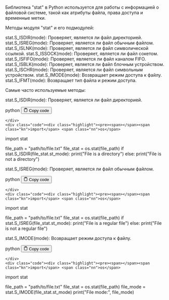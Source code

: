 <p>Библиотека "stat" в Python используется для работы с информацией о файловой системе,
такой как атрибуты файла, права доступа и временные метки.</p>
<p>Методы модуля "stat" и его подмодулей:</p>
<p>stat.S_ISDIR(mode): Проверяет, является ли файл директорией.
stat.S_ISREG(mode): Проверяет, является ли файл обычным файлом.
stat.S_ISLNK(mode): Проверяет, является ли файл символической ссылкой.
stat.S_ISSOCK(mode): Проверяет, является ли файл сокетом.
stat.S_ISFIFO(mode): Проверяет, является ли файл каналом FIFO.
stat.S_ISBLK(mode): Проверяет, является ли файл блочным устройством.
stat.S_ISCHR(mode): Проверяет, является ли файл символьным устройством.
stat.S_IMODE(mode): Возвращает режим доступа к файлу.
stat.S_IFMT(mode): Возвращает тип файла и режим доступа.</p>
<p>Самые часто используемые методы:</p>
<p>stat.S_ISDIR(mode): Проверяет, является ли файл директорией.</p>
<div class="code-element">
    <div class="lang-line">
        <text>python</text>
        <button class="copy-button"
        onclick="copyCode(this)">
    <svg stroke="currentColor"
         fill="none"
         stroke-width="2"
         viewBox="0 0 24 24"
         stroke-linecap="round"
         stroke-linejoin="round"
         class="h-4 w-4"
         height="1em"
         width="1em"
         xmlns="http://www.w3.org/2000/svg">
        <path d="M16 4h2a2 2 0 0 1 2 2v14a2 2 0 0 1-2 2H6a2 2 0 0 1-2-2V6a2 2 0 0 1 2-2h2"></path>
        <rect x="8" y="2" width="8" height="4" rx="1" ry="1"></rect>
    </svg>
    <text>Copy code</text>
</button>

    </div>
    <div class="code"><div class="highlight"><pre><span></span><span class="kn">import</span> <span class="nn">os</span>
<span class="kn">import</span> <span class="nn">stat</span>

<span class="n">file_path</span> <span class="o">=</span> <span class="s2">&quot;path/to/file.txt&quot;</span>
<span class="n">file_stat</span> <span class="o">=</span> <span class="n">os</span><span class="o">.</span><span class="n">stat</span><span class="p">(</span><span class="n">file_path</span><span class="p">)</span>
<span class="k">if</span> <span class="n">stat</span><span class="o">.</span><span class="n">S_ISDIR</span><span class="p">(</span><span class="n">file_stat</span><span class="o">.</span><span class="n">st_mode</span><span class="p">):</span>
    <span class="nb">print</span><span class="p">(</span><span class="s2">&quot;File is a directory&quot;</span><span class="p">)</span>
<span class="k">else</span><span class="p">:</span>
    <span class="nb">print</span><span class="p">(</span><span class="s2">&quot;File is not a directory&quot;</span><span class="p">)</span>
</pre></div></div>
</div>

<p>stat.S_ISREG(mode): Проверяет, является ли файл обычным файлом.</p>
<div class="code-element">
    <div class="lang-line">
        <text>python</text>
        <button class="copy-button"
        onclick="copyCode(this)">
    <svg stroke="currentColor"
         fill="none"
         stroke-width="2"
         viewBox="0 0 24 24"
         stroke-linecap="round"
         stroke-linejoin="round"
         class="h-4 w-4"
         height="1em"
         width="1em"
         xmlns="http://www.w3.org/2000/svg">
        <path d="M16 4h2a2 2 0 0 1 2 2v14a2 2 0 0 1-2 2H6a2 2 0 0 1-2-2V6a2 2 0 0 1 2-2h2"></path>
        <rect x="8" y="2" width="8" height="4" rx="1" ry="1"></rect>
    </svg>
    <text>Copy code</text>
</button>

    </div>
    <div class="code"><div class="highlight"><pre><span></span><span class="kn">import</span> <span class="nn">os</span>
<span class="kn">import</span> <span class="nn">stat</span>

<span class="n">file_path</span> <span class="o">=</span> <span class="s2">&quot;path/to/file.txt&quot;</span>
<span class="n">file_stat</span> <span class="o">=</span> <span class="n">os</span><span class="o">.</span><span class="n">stat</span><span class="p">(</span><span class="n">file_path</span><span class="p">)</span>
<span class="k">if</span> <span class="n">stat</span><span class="o">.</span><span class="n">S_ISREG</span><span class="p">(</span><span class="n">file_stat</span><span class="o">.</span><span class="n">st_mode</span><span class="p">):</span>
    <span class="nb">print</span><span class="p">(</span><span class="s2">&quot;File is a regular file&quot;</span><span class="p">)</span>
<span class="k">else</span><span class="p">:</span>
    <span class="nb">print</span><span class="p">(</span><span class="s2">&quot;File is not a regular file&quot;</span><span class="p">)</span>
</pre></div></div>
</div>

<p>stat.S_IMODE(mode): Возвращает режим доступа к файлу.</p>
<div class="code-element">
    <div class="lang-line">
        <text>python</text>
        <button class="copy-button"
        onclick="copyCode(this)">
    <svg stroke="currentColor"
         fill="none"
         stroke-width="2"
         viewBox="0 0 24 24"
         stroke-linecap="round"
         stroke-linejoin="round"
         class="h-4 w-4"
         height="1em"
         width="1em"
         xmlns="http://www.w3.org/2000/svg">
        <path d="M16 4h2a2 2 0 0 1 2 2v14a2 2 0 0 1-2 2H6a2 2 0 0 1-2-2V6a2 2 0 0 1 2-2h2"></path>
        <rect x="8" y="2" width="8" height="4" rx="1" ry="1"></rect>
    </svg>
    <text>Copy code</text>
</button>

    </div>
    <div class="code"><div class="highlight"><pre><span></span><span class="kn">import</span> <span class="nn">os</span>
<span class="kn">import</span> <span class="nn">stat</span>

<span class="n">file_path</span> <span class="o">=</span> <span class="s2">&quot;path/to/file.txt&quot;</span>
<span class="n">file_stat</span> <span class="o">=</span> <span class="n">os</span><span class="o">.</span><span class="n">stat</span><span class="p">(</span><span class="n">file_path</span><span class="p">)</span>
<span class="n">file_mode</span> <span class="o">=</span> <span class="n">stat</span><span class="o">.</span><span class="n">S_IMODE</span><span class="p">(</span><span class="n">file_stat</span><span class="o">.</span><span class="n">st_mode</span><span class="p">)</span>
<span class="nb">print</span><span class="p">(</span><span class="s2">&quot;File mode:&quot;</span><span class="p">,</span> <span class="n">file_mode</span><span class="p">)</span>
</pre></div></div>
</div>